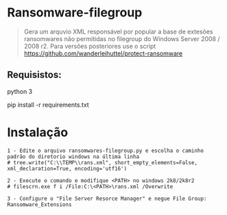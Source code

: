 # Ransomware-filegroup

> Gera um arquvio XML responsável por popular a base de extesões ransomwares não permitidas no filegroup do Windows Server 2008 / 2008 r2. 
> Para versões posteriores use o script https://github.com/wanderleihuttel/protect-ransomware

## Requisistos:

  python 3
  
  pip install -r requirements.txt
  
# Instalação

    1 - Edite o arquivo ransomwares-filegroup.py e escolha o caminho padrão do diretorio windows na última linha
    # tree.write("C:\\TEMP\\rans.xml", short_empty_elements=False, xml_declaration=True, encoding='utf16')

    2 - Execute o comando e modifique <PATH> no windows 2k8/2k8r2
    # filescrn.exe f i /File:C:\<PATH>\rans.xml /Overwrite 
    
    3 - Configure o "File Server Resorce Manager" e negue File Group: Ransomware_Extensions
    
    
    
  
 

